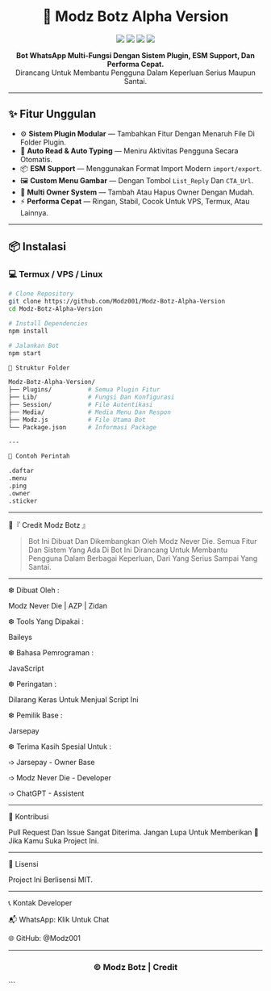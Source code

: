 <h1 align="center">🚀 Modz Botz Alpha Version</h1>
<p align="center">
  <img src="https://img.shields.io/github/stars/Modz001/Modz-Botz-Alpha-Version?style=flat-square" />
  <img src="https://img.shields.io/github/forks/Modz001/Modz-Botz-Alpha-Version?style=flat-square" />
  <img src="https://img.shields.io/github/license/Modz001/Modz-Botz-Alpha-Version?style=flat-square" />
  <img src="https://img.shields.io/badge/Made%20With-JavaScript-yellow?style=flat-square&logo=javascript" />
</p>

<p align="center">
  <b>Bot WhatsApp Multi-Fungsi Dengan Sistem Plugin, ESM Support, Dan Performa Cepat.</b><br>
  Dirancang Untuk Membantu Pengguna Dalam Keperluan Serius Maupun Santai.
</p>

---

## ✨ Fitur Unggulan

- ⚙️ **Sistem Plugin Modular** — Tambahkan Fitur Dengan Menaruh File Di Folder Plugin.
- 🧠 **Auto Read & Auto Typing** — Meniru Aktivitas Pengguna Secara Otomatis.
- 📦 **ESM Support** — Menggunakan Format Import Modern `import/export`.
- 🖼️ **Custom Menu Gambar** — Dengan Tombol `List_Reply` Dan `CTA_Url`.
- 👥 **Multi Owner System** — Tambah Atau Hapus Owner Dengan Mudah.
- ⚡ **Performa Cepat** — Ringan, Stabil, Cocok Untuk VPS, Termux, Atau Lainnya.

---

## 📦 Instalasi

### 💻 Termux / VPS / Linux

```bash
# Clone Repository
git clone https://github.com/Modz001/Modz-Botz-Alpha-Version
cd Modz-Botz-Alpha-Version

# Install Dependencies
npm install

# Jalankan Bot
npm start

```
```bash
📁 Struktur Folder

Modz-Botz-Alpha-Version/
├── Plugins/          # Semua Plugin Fitur
├── Lib/              # Fungsi Dan Konfigurasi
├── Session/          # File Autentikasi
├── Media/            # Media Menu Dan Respon
├── Modz.js           # File Utama Bot
└── Package.json      # Informasi Package

---
```
```bash
🧪 Contoh Perintah

.daftar
.menu
.ping
.owner
.sticker
```

---

🏅『 Credit Modz Botz 』

> Bot Ini Dibuat Dan Dikembangkan Oleh Modz Never Die.
Semua Fitur Dan Sistem Yang Ada Di Bot Ini Dirancang Untuk Membantu Pengguna Dalam Berbagai Keperluan, Dari Yang Serius Sampai Yang Santai.




---

❆ Dibuat Oleh :

Modz Never Die | AZP | Zidan

❆ Tools Yang Dipakai :

Baileys

❆ Bahasa Pemrograman :

JavaScript

❆ Peringatan :

Dilarang Keras Untuk Menjual Script Ini

❆ Pemilik Base :

Jarsepay

❆ Terima Kasih Spesial Untuk :

➩ Jarsepay - Owner Base

➩ Modz Never Die - Developer

➩ ChatGPT - Assistent



---

🤝 Kontribusi

Pull Request Dan Issue Sangat Diterima.
Jangan Lupa Untuk Memberikan 🌟 Jika Kamu Suka Project Ini.


---

📄 Lisensi

Project Ini Berlisensi MIT.


---

📞 Kontak Developer

📬 WhatsApp: Klik Untuk Chat

🌐 GitHub: @Modz001



---

<h3 align="center">© Modz Botz | Credit</h3>
```
